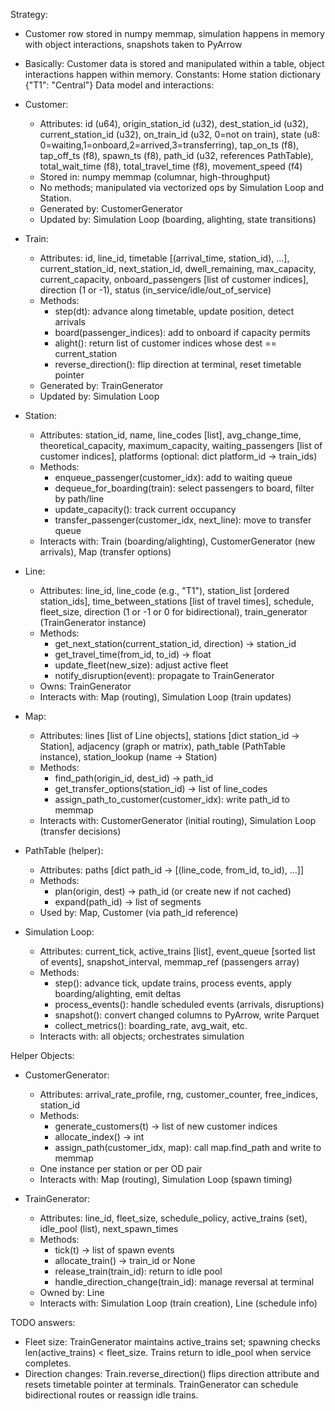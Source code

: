 Strategy:
- Customer row stored in numpy memmap, simulation happens in memory with object interactions, snapshots taken to PyArrow
- Basically: Customer data is stored and manipulated within a table, object interactions happen within memory.
Constants:
Home station dictionary {"T1": "Central"}
Data model and interactions:

- Customer:
    - Attributes: id (u64), origin_station_id (u32), dest_station_id (u32), current_station_id (u32), on_train_id (u32, 0=not on train), state (u8: 0=waiting,1=onboard,2=arrived,3=transferring), tap_on_ts (f8), tap_off_ts (f8), spawn_ts (f8), path_id (u32, references PathTable), total_wait_time (f8), total_travel_time (f8), movement_speed (f4)
    - Stored in: numpy memmap (columnar, high-throughput)
    - No methods; manipulated via vectorized ops by Simulation Loop and Station.
    - Generated by: CustomerGenerator
    - Updated by: Simulation Loop (boarding, alighting, state transitions)

- Train:
    - Attributes: id, line_id, timetable [(arrival_time, station_id), ...], current_station_id, next_station_id, dwell_remaining, max_capacity, current_capacity, onboard_passengers [list of customer indices], direction (1 or -1), status (in_service/idle/out_of_service)
    - Methods:
        - step(dt): advance along timetable, update position, detect arrivals
        - board(passenger_indices): add to onboard if capacity permits
        - alight(): return list of customer indices whose dest == current_station
        - reverse_direction(): flip direction at terminal, reset timetable pointer
    - Generated by: TrainGenerator
    - Updated by: Simulation Loop

- Station:
    - Attributes: station_id, name, line_codes [list], avg_change_time, theoretical_capacity, maximum_capacity, waiting_passengers [list of customer indices], platforms (optional: dict platform_id -> train_ids)
    - Methods:
        - enqueue_passenger(customer_idx): add to waiting queue
        - dequeue_for_boarding(train): select passengers to board, filter by path/line
        - update_capacity(): track current occupancy
        - transfer_passenger(customer_idx, next_line): move to transfer queue
    - Interacts with: Train (boarding/alighting), CustomerGenerator (new arrivals), Map (transfer options)

- Line:
    - Attributes: line_id, line_code (e.g., "T1"), station_list [ordered station_ids], time_between_stations [list of travel times], schedule, fleet_size, direction (1 or -1 or 0 for bidirectional), train_generator (TrainGenerator instance)
    - Methods:
        - get_next_station(current_station_id, direction) -> station_id
        - get_travel_time(from_id, to_id) -> float
        - update_fleet(new_size): adjust active fleet
        - notify_disruption(event): propagate to TrainGenerator
    - Owns: TrainGenerator
    - Interacts with: Map (routing), Simulation Loop (train updates)

- Map:
    - Attributes: lines [list of Line objects], stations [dict station_id -> Station], adjacency (graph or matrix), path_table (PathTable instance), station_lookup (name -> Station)
    - Methods:
        - find_path(origin_id, dest_id) -> path_id
        - get_transfer_options(station_id) -> list of line_codes
        - assign_path_to_customer(customer_idx): write path_id to memmap
    - Interacts with: CustomerGenerator (initial routing), Simulation Loop (transfer decisions)

- PathTable (helper):
    - Attributes: paths [dict path_id -> [(line_code, from_id, to_id), ...]]
    - Methods:
        - plan(origin, dest) -> path_id (or create new if not cached)
        - expand(path_id) -> list of segments
    - Used by: Map, Customer (via path_id reference)

- Simulation Loop:
    - Attributes: current_tick, active_trains [list], event_queue [sorted list of events], snapshot_interval, memmap_ref (passengers array)
    - Methods:
        - step(): advance tick, update trains, process events, apply boarding/alighting, emit deltas
        - process_events(): handle scheduled events (arrivals, disruptions)
        - snapshot(): convert changed columns to PyArrow, write Parquet
        - collect_metrics(): boarding_rate, avg_wait, etc.
    - Interacts with: all objects; orchestrates simulation

Helper Objects:
- CustomerGenerator:
    - Attributes: arrival_rate_profile, rng, customer_counter, free_indices, station_id
    - Methods:
        - generate_customers(t) -> list of new customer indices
        - allocate_index() -> int
        - assign_path(customer_idx, map): call map.find_path and write to memmap
    - One instance per station or per OD pair
    - Interacts with: Map (routing), Simulation Loop (spawn timing)

- TrainGenerator:
    - Attributes: line_id, fleet_size, schedule_policy, active_trains (set), idle_pool (list), next_spawn_times
    - Methods:
        - tick(t) -> list of spawn events
        - allocate_train() -> train_id or None
        - release_train(train_id): return to idle pool
        - handle_direction_change(train_id): manage reversal at terminal
    - Owned by: Line
    - Interacts with: Simulation Loop (train creation), Line (schedule info)

TODO answers:
- Fleet size: TrainGenerator maintains active_trains set; spawning checks len(active_trains) < fleet_size. Trains return to idle_pool when service completes.
- Direction changes: Train.reverse_direction() flips direction attribute and resets timetable pointer at terminals. TrainGenerator can schedule bidirectional routes or reassign idle trains.

